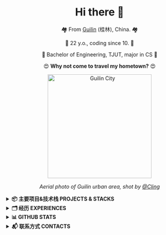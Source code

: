 
<div align="center">

# Hi there 👋
  
<!--<img src="https://profile-counter.glitch.me/{RockChinQ}/count.svg" />-->

<p align="center">🏘️ From <a href="https://en.wikipedia.org/wiki/Guilin">Guilin</a> (桂林), China. 🏘️ </p>
<p align="center">😬 22 y.o., coding since 10. 😬 </p>
<p align="center">🏫 Bachelor of Engineering, TJUT, major in CS 🏫</p>
<p align="center">😍 <strong>Why not come to travel my hometown?</strong> 😍 </p>

<p align="center"><img width="280em" src="https://user-images.githubusercontent.com/45992437/221341503-34ab9cdd-21d4-40c4-9cc5-b578451a2a0b.jpg" alt="Guilin City" /> </p>

<p align="center"> <i>Aerial photo of Guilin urban area, shot by <a href="https://500px.com.cn/community/user-details/8d9e489d7419386dcf97a8b8198b78648">@Cling</a> </i>
</div>

<details>
<summary><strong>📦 主要项目&技术栈 PROJECTS & STACKS</strong></summary>

- [LangBot ⭐️](https://github.com/RockChinQ/LangBot) (Python, LLM, Flask, Vue, Docker) - 大模型原生即时通信机器人平台 🤖
- [Campux ⭐️](https://github.com/idoknow/Campux) (Gin, MongoDB, Redis, MinIO, Vue, Vuetify, Docker) - QQ 空间校园墙自动化解决方案
- [free-one-api](https://github.com/RockChinQ/free-one-api) (Python, Flask, SQLite, Vue, ElementUI) - LLM 对话产品逆向工程接口网关
- [CallingGPT](https://github.com/RockChinQ/CallingGPT) (Python, OpenAI) - 轻量级 LLM Agent 开发框架
- [GhostJ](https://github.com/RockChinQ/GhostJ) (Java, Socket, Swing) - 基于 Socket 的远程控制平台
- [Dify Marketplace ⭐](https://marketplace.dify.ai) - The official marketplace for [langgenius/dify](https://github.com/langgenius/dify)

⭐️: 活跃维护

</details>

<details>
  <summary><strong>🗂️ 经历 EXPERIENCES</strong></summary>

  - [@maimemo](https://github.com/maimemo) | 2023.7 ~ 2023.9 | Python Backend Intern
  - [@baidu](https://github.com/baidu) | 2023.11 ~ 2024.4 | QA Intern
  - [@langgenius](https://github.com/langgenius)
    - 2024.8 ~ 2025.6 | Backend Intern
    - 2025.7 ～ ⭐️ | Backend Engineer
  - [@langbot-app](https://github.com/langbot-app) | 2022.12 ~ ⭐️ | Founder

⭐️: 至今
</details>

<details>
<summary> <strong>📊 GITHUB STATS </strong></summary>

<p>
  <img align="center" width="420em" src="https://github-readme-stats.vercel.app/api?username=RockChinQ&title_color=fa4694&count_private=true&theme=jolly" alt="RockChinQ" />
</p>

<p> 
  <img align="center" width="420em" src="https://wakatime.com/share/@RockChinQ/22529e57-0347-4dbc-be74-7dcc60c24505.svg" />
</p>

<a href="https://next.ossinsight.io/widgets/official/compose-user-dashboard-stats?user_id=45992437" target="_blank" style="display: block" align="center">
  <picture>
    <source media="(prefers-color-scheme: dark)" srcset="https://next.ossinsight.io/widgets/official/compose-user-dashboard-stats/thumbnail.png?user_id=45992437&image_size=auto&color_scheme=dark" width="771" height="auto">
    <img alt="Dashboard stats of @RockChinQ" src="https://next.ossinsight.io/widgets/official/compose-user-dashboard-stats/thumbnail.png?user_id=45992437&image_size=auto&color_scheme=light" width="771" height="auto">
  </picture>
</a>

</details>


<!--<details>
<summary> <strong>😍 给我打钱 SPONSOR ME </strong></summary>

  
  ![F87213410BB5B64B5031979805631C33](https://github.com/RockChinQ/RockChinQ/assets/45992437/341b9aaf-35be-46de-97c1-52f78bbf8c87)
![0E762F2F9ABE5D884AC320DD23888C46](https://github.com/RockChinQ/RockChinQ/assets/45992437/88cbdeb1-586a-4c9f-b7fb-19a3a47907a2)

</details>-->


<details>
<summary> <strong>📬 联系方式 CONTACTS </strong></summary>

  - Email: rockchinq@gmail.com
  - WeChat: junyan_qin **(添加请注明来意)**

</details>
